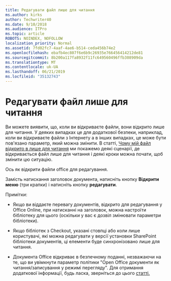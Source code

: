 ```yaml
---
title: Редагувати файл лише для читання
ms.author: kirks
author: Techwriter40
ms.date: 9/10/2018
ms.audience: ITPro
ms.topic: article
ROBOTS: NOINDEX, NOFOLLOW
localization_priority: Normal
ms.assetid: 7fd02fc7-4aaf-4ae6-b514-ceda456b74e2
ms.openlocfilehash: ebafb4ec807f6e6b9c26935e766456414212de81
ms.sourcegitcommit: 8b200a117fa8932f11fc649560496ffb308909da
ms.translationtype: MT
ms.contentlocale: uk-UA
ms.lasthandoff: 06/21/2019
ms.locfileid: "35132743"
---
```

# <a name="edit-a-read-only-file"></a>Редагувати файл лише для читання

Ви можете виявити, що, коли ви відкриваєте файли, вони відкрито лише для читання. У деяких випадках це для додаткової безпеки, наприклад, коли ви відкриваєте файли з Інтернету а в інших випадках, це може бути пов'язано параметр, який можна змінити. В статті, [Чому мій файл відкрито в лише для читання](https://support.office.com/article/Why-did-my-file-open-read-only-3ab4b792-da50-4b38-8628-14c64e1f1d15) ми покажемо деякі сценарії, де відкривається файл лише для читання і деякі кроки можна почати, щоб змінити цю ситуацію.

Ось як відкрити файли office для редагування.

Замість натискання заголовок документа, натисніть кнопку **Відкрити меню** (три крапки) і натисніть кнопку **редагувати**.

Примітки:

- Якщо ви віддаєте перевагу документів, відкрито для редагування у Office Online, при натисканні на заголовок, можна настроїти бібліотеку для цього (оскільки у вас є дозвіл змінювати параметри бібліотеки).

- Якщо бібліотек з Checkout, указані стовпці або коли лише користувачі, які можна редагувати у версії установки SharePoint бібліотеки документів, ці елементи буде синхронізовано лише для читання.

- Документа Office відкриває в безпечному поданні, незважаючи на те, що ви увімкнути параметр політики "Open Office документи як читання/записування у режимі перегляду". Для отримання додаткової інформації, будь ласка, зверніться до цього [статті.](https://support.microsoft.com/help/983047/an-office-document-opens-in-protected-view-even-though-you-enable-the)

